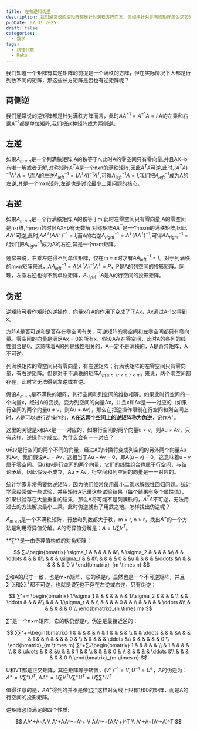 ```yaml
---
title: 左右逆和伪逆
description: 我们通常说的逆矩阵都是针对满秩方阵而言，但如果针对非满秩矩阵怎么求它的逆矩阵呢?
pubDate: 07 31 2025
draft: false
categories:
  - 数学
tags:
  - 线性代数
  - Kaku
---
```


我们知道一个矩阵有其逆矩阵的前提是一个满秩的方阵，但在实际情况下大都是行列数不同的矩阵，那这些长方矩阵是否也有逆矩阵呢？

## 两侧逆

我们通常说的逆矩阵都是针对满秩方阵而言，此时$AA^{-1}=A^{-1}A=I$,A的左乘和右乘$A^{-1}$都是单位矩阵,我们把这种矩阵成为两侧逆。

## 左逆

如果$A_{m×n}$是一个列满秩矩阵,A的秩等于n,此时A的零空间只有零向量,并且AX=b有唯一解或者无解,对称矩阵$A^TA$是一个nxn的满秩矩阵,因此$A^TA$可逆,此时,${(A^TA)}^{-1}A^TA=I$,而A的左逆$A^{-1}_{left}={(A^TA)}^{-1}A^T$,可得$A^{-1}_{left}A=I$,我们把$A^{-1}_{left}$成为A的左逆,其是一个mxn矩阵,左逆也是讨论最小二乘问题的核心。

## 右逆

如果$A_{m×n}$是一个行满秩矩阵,A的秩等于m,此时左零空间只有零向量,A的零空间是n-r维,当m<n的时候AX=b有无数解,对称矩阵$AA^T$是一个mxm的满秩矩阵,因此$AA^T$可逆,此时,${AA^T(AA^T)}^{-1}=I$,而A的右逆$A^{-1}_{right}={A^T(AA^T)}^{-1}$,可得$AA^{-1}_{right}=I$,我们把$A^{-1}_{right}$成为A的右逆,其是一个nxm矩阵。

通常来说，右乘左逆得不到单位矩阵，仅在m = n时才有$AA^{-1}_{left}=I$。对于列满秩的m×n矩阵来说，$AA^{-1}_{left}=A{(A^TA)}^{-1}A^T=P$，P是A的列空间的投影矩阵。同理，左乘右逆也得不到单位矩阵，$A^{-1}_{right}A$是A的行空间的投影矩阵。 

## 伪逆

逆矩阵可看作矩阵的逆操作，向量x在A的作用下变成了了Ax，Ax通过A-1又得到x。

方阵A是否可逆和是否存在零空间有关，可逆矩阵的零空间和左零空间都只有零向量。零空间的向量是满足Ax = 0的所有x，假设A存在零空间，此时A的各列的线性组合是0，这意味着A的列是线性相关的，A一定不是满秩的，A是奇异矩阵，A不可逆。

列满秩矩阵的零空间只有零向量，有左逆矩阵；行满秩矩阵的左零空间只有零向量，有右逆矩阵。但是对于不满秩的矩阵$A_{m×n（r < n, r < m）}$来说，两个零空间都存在，此时它无法得到左逆或右逆。

假设$A_{m×n}$是不满秩的矩阵，其行空间和列空间的维数相等。如果此时行空间的一个向量x，经过A的变换，变为列空间的向量Ax，并且x和Ax是一一对应的（如果行空间的两个向量u ≠ v，则Au ≠ Av），那么在把逆操作限制在行空间和列空间上时，A是可以进行逆操作的，**A在这两个空间上的逆矩阵称为伪逆**，记作$A^+$。

这里的关键是x和Ax是一一对应的，如果行空间的两个向量u ≠ v，则Au ≠ Av，只有这样，逆操作才成立。为什么会有一一对应？

u和v是行空间的两个不同的向量，经过A的转换将变成列空间的另外两个向量Au和Av。我们假设Au = Av，这相当于Au – Av = 0，即A(u – v) = 0，这意味着u – v属于零空间。但u和v是行空间的两个向量，它们的线性组合也属于行空间，与结论矛盾，因此假设不成立，Au ≠ Av。行空间和列空间的向量是一一对应的。

统计学家非常需要伪逆矩阵，因为他们经常使用最小二乘求解线性回归问题。统计学家经常做一些试验，并用矩阵A记录这些试验结果（每个结果有多个属性值），如果试验存在大量重复的结果，那么A将可能不是列满秩的，$A^TA$不可逆，无法用过去的方法解决最小二乘。此时伪逆就有了用武之地。怎样找出伪逆呢？

$A_{m×n}$是一个不满秩矩阵，行数和列数都大于秩，m > r, n > r，找出$A^+$的一个方法是利用奇异值分解。A的奇异值分解是：$A=U∑V^T$。

**∑**是一由奇异值构成的对角矩阵：

$$
∑=\begin{bmatrix}
\sigma_1 & & & & & &\\
& \sigma_2 & & & & &\\
& & \ddots  & & & &\\
& & & \sigma_r & & &\\
& & & & 0  & &\\
& & & & &\ddots &\\
& & & & & & 0 \\
\end{bmatrix}_{m \times n}
$$

∑和A的尺寸一致，也是m×n矩阵，它的秩是r，显然也是一个不可逆矩阵，并且$∑^T∑$和$∑∑^T$都不可逆，也就是说∑也不存在左逆或右逆，只有伪逆：

$$
∑^+= \begin{bmatrix}
1/\sigma_1 & & & & & \\
& 1/\sigma_2 & & & & \\
& & \ddots & & & &\\
& & & 1/\sigma_r & & \\
& & & & 0 & & \\
& & & & & \ddots &\\
& & & & & & 0 \\
\end{bmatrix}_{n \times m}
$$

$∑^+$是一个n×m矩阵，它的秩仍然是r。伪逆是最接近逆的：

$$
∑∑^+=\begin{bmatrix}
1 & & & & & \\
& 1 & & & & \\
& & \ddots & & & &\\
& & & 1 & & \\
& & & & 0 & \\
& & & & & \ddots &\\
& & & & & & 0 \\
\end{bmatrix}_{m \times m}
∑^+∑=\begin{bmatrix}
1 & & & & & \\
& 1 & & & & \\
& & \ddots & & & &\\
& & & 1 & & \\
& & & & 0 & \\
& & & & & \ddots &\\
& & & & & & 0 \\
\end{bmatrix}_{m \times n}
$$

U和VT都是正交矩阵，其逆矩阵等于转置，$(V^T)^{-1}=V, U^{-1}= U^T$，A的伪逆为：$A^+=V∑^+U^T$, $AA^+=U∑V^TV∑^+U^T=U∑∑^+U^T$

值得注意的是，$AA^+$得到的并不是像$∑∑^+$这样对角线上只有1和0的矩阵，而是A的行空间的投影矩阵。

逆矩阵必须满足的四个性质:

$$
AA^+A=A \\
A^+AA^+=A^+ \\
AA^+=(AA^+)^T \\
A^+A=(A^+A)^T 
$$
